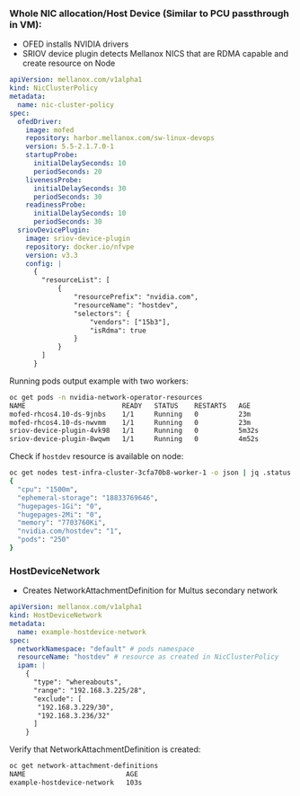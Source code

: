 ### Whole NIC allocation/Host Device (Similar to PCU passthrough in VM):

- OFED installs NVIDIA drivers
- SRIOV device plugin detects Mellanox NICS that are RDMA capable and create resource on Node

```yaml
apiVersion: mellanox.com/v1alpha1
kind: NicClusterPolicy
metadata:
  name: nic-cluster-policy
spec:
  ofedDriver:
    image: mofed
    repository: harbor.mellanox.com/sw-linux-devops
    version: 5.5-2.1.7.0-1
    startupProbe:
      initialDelaySeconds: 10
      periodSeconds: 20
    livenessProbe:
      initialDelaySeconds: 30
      periodSeconds: 30
    readinessProbe:
      initialDelaySeconds: 10
      periodSeconds: 30
  sriovDevicePlugin:
    image: sriov-device-plugin
    repository: docker.io/nfvpe
    version: v3.3
    config: |
      {
        "resourceList": [
            {
                "resourcePrefix": "nvidia.com",
                "resourceName": "hostdev",
                "selectors": {
                    "vendors": ["15b3"],
                    "isRdma": true
                }
            }
        ]
      }
```

Running pods output example with two workers:

```bash
oc get pods -n nvidia-network-operator-resources 
NAME                        READY   STATUS    RESTARTS   AGE
mofed-rhcos4.10-ds-9jnbs    1/1     Running   0          23m
mofed-rhcos4.10-ds-nwvmm    1/1     Running   0          23m
sriov-device-plugin-4vk98   1/1     Running   0          5m32s
sriov-device-plugin-8wqwm   1/1     Running   0          4m52s
```

Check if `hostdev` resource is available on node:

```bash
oc get nodes test-infra-cluster-3cfa70b8-worker-1 -o json | jq .status.allocatable
{
  "cpu": "1500m",
  "ephemeral-storage": "18833769646",
  "hugepages-1Gi": "0",
  "hugepages-2Mi": "0",
  "memory": "7703760Ki",
  "nvidia.com/hostdev": "1",
  "pods": "250"
}

```

### HostDeviceNetwork

- Creates NetworkAttachmentDefinition for Multus secondary network


```yaml
apiVersion: mellanox.com/v1alpha1
kind: HostDeviceNetwork
metadata:
  name: example-hostdevice-network
spec:
  networkNamespace: "default" # pods namespace
  resourceName: "hostdev" # resource as created in NicClusterPolicy
  ipam: |
    {
      "type": "whereabouts",
      "range": "192.168.3.225/28",
      "exclude": [
       "192.168.3.229/30",
       "192.168.3.236/32"
      ]
    }
```

Verify that NetworkAttachmentDefinition is created:

```bash
oc get network-attachment-definitions
NAME                         AGE
example-hostdevice-network   103s
```
